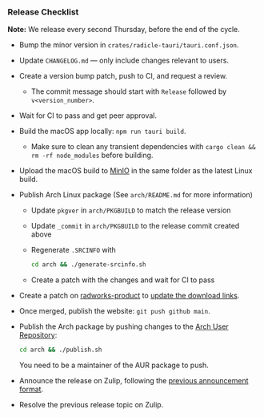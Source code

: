 ### Release Checklist

**Note:** We release every second Thursday, before the end of the cycle.

- Bump the minor version in `crates/radicle-tauri/tauri.conf.json`.
- Update `CHANGELOG.md` — only include changes relevant to users.
- Create a version bump patch, push to CI, and request a review.
  - The commit message should start with `Release` followed by `v<version_number>`.
- Wait for CI to pass and get peer approval.
- Build the macOS app locally: `npm run tauri build`.
  - Make sure to clean any transient dependencies with `cargo clean && rm -rf node_modules` before building.
- Upload the macOS build to [MinIO][0] in the same folder as the latest Linux build.
- Publish Arch Linux package (See `arch/README.md` for more information)
  - Update `pkgver` in `arch/PKGBUILD` to match the release version
  - Update `_commit` in `arch/PKGBUILD` to the release commit created above
  - Regenerate `.SRCINFO` with

    ```bash
    cd arch && ./generate-srcinfo.sh
    ```

  - Create a patch with the changes and wait for CI to pass

- Create a patch on [radworks-product][1] to [update the download links][2].
- Once merged, publish the website: `git push github main`.
- Publish the Arch package by pushing changes to the [Arch User Repository][4]:

  ```bash
  cd arch && ./publish.sh
  ```

  You need to be a maintainer of the AUR package to push.
- Announce the release on Zulip, following the [previous announcement format][3].
- Resolve the previous release topic on Zulip.

[0]: https://minio.radworks.garden/browser/radworks-releases/radicle-desktop%2F
[1]: https://app.radicle.xyz/nodes/seed.radicle.garden/rad:z4Rxw3J2gX8SJgUYJ3h1KvQCAYoKS
[2]: https://app.radicle.xyz/nodes/seed.radicle.garden/rad:z4Rxw3J2gX8SJgUYJ3h1KvQCAYoKS/commits/17c25b85b123d9766c774cc414e3ffdfc7b69771
[3]: https://radicle.zulipchat.com/#narrow/channel/409174-announcements/topic/radicle-desktop.20v0.2E2.2E0.20.28early.20preview.29/with/514356912
[4]: https://aur.archlinux.org/packages/radicle-desktop
